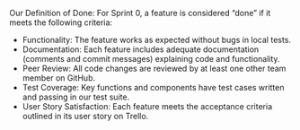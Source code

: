 Our Definition of Done:
For Sprint 0, a feature is considered “done” if it meets the following criteria:

 - Functionality: The feature works as expected without bugs in local tests.
 - Documentation: Each feature includes adequate documentation (comments and commit messages) explaining code and functionality.
 - Peer Review: All code changes are reviewed by at least one other team member on GitHub.
 - Test Coverage: Key functions and components have test cases written and passing in our test suite.
 - User Story Satisfaction: Each feature meets the acceptance criteria outlined in its user story on Trello.

